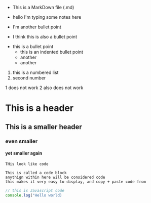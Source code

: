 - This is a MarkDown file (.md)

- hello I'm typing some notes here
- I'm another bullet point

* I think this is also a bullet point

- this is a bullet point
    - this is an indented bullet point
    - another
    - another

1. this is a numbered list
2. second number

1 does not work
2 also does not work


# This is a header

## This is a smaller header

### even smaller

#### yet smaller again

`THis look like code`

```
This is called a code block
anythign within here will be considered code
this makes it very easy to display, and copy + paste code from
```

```js
// this is Javascript code
console.log("Hello world)
```
